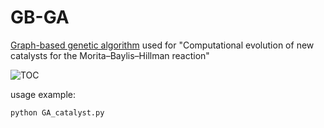 # GB-GA
[Graph-based genetic algorithm](http://dx.doi.org/10.1039/C8SC05372C) used for "Computational evolution of new catalysts for the  Morita–Baylis–Hillman reaction"

<picture>
  <source media="(prefers-color-scheme: dark)" srcset="assets/toc_dark.png">
  <source media="(prefers-color-scheme: light)" srcset="assets/toc_light.png">
  <img alt="TOC" src="toc_light.png">
</picture>

usage example:

```
python GA_catalyst.py
```
